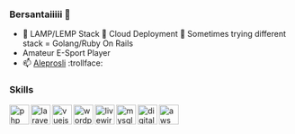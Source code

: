 ### Bersantaiiiii 👋

- 🔭 LAMP/LEMP Stack :thought_balloon: Cloud Deployment 💬 Sometimes trying different stack = Golang/Ruby On Rails
- Amateur E-Sport Player
- 📫 [Aleprosli](https://aleprosli.my/) :trollface:

### Skills

<a href="#"><img align="left" alt="php" title="php" width="35px" src="https://cdn.iconscout.com/icon/free/png-64/php-2752101-2284918.png" /></a>
<a href="#"><img align="left" alt="laravel" title="laravel" width="35px" src="https://cdn.iconscout.com/icon/free/png-64/laravel-3-1175147.png" /></a>
<a href="#"><img align="left" alt="vuejs" title="vuejs" width="35px" src="https://cdn.iconscout.com/icon/free/png-64/vuejs-1175052.png" /></a>
<a href="#"><img align="left" alt="wordpress" title="wordpress" width="35px" src="https://cdn.iconscout.com/icon/free/png-64/wordpress-logo-3001992-2496108.png" /></a>
<a href="#"><img align="left" alt="livewire" title="livewire" width="35px" src="https://laravel-livewire.com/img/twitter.png" /></a>
<a href="#"><img align="left" alt="mysql" title="mysql" width="35px" src="https://cdn.iconscout.com/icon/free/png-64/mysql-3628940-3030165.png" /></a>
<a href="#"><img align="left" alt="digitalocean" title="digitalocean" width="35px" src="https://cdn.iconscout.com/icon/free/png-64/digital-ocean-3521385-2944829.png" /></a>
<a href="#"><img align="left" alt="aws" title="aws" width="35px" src="https://cdn.iconscout.com/icon/free/png-64/aws-1869025-1583149.png" /></a>

